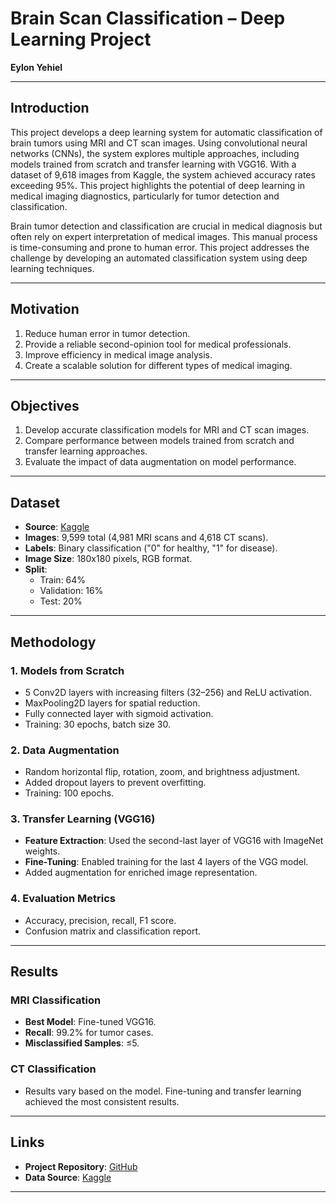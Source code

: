 # Brain Scan Classification – Deep Learning Project

**Eylon Yehiel**

---

## Introduction
This project develops a deep learning system for automatic classification of brain tumors using MRI and CT scan images. Using convolutional neural networks (CNNs), the system explores multiple approaches, including models trained from scratch and transfer learning with VGG16. With a dataset of 9,618 images from Kaggle, the system achieved accuracy rates exceeding 95%. This project highlights the potential of deep learning in medical imaging diagnostics, particularly for tumor detection and classification.

Brain tumor detection and classification are crucial in medical diagnosis but often rely on expert interpretation of medical images. This manual process is time-consuming and prone to human error. This project addresses the challenge by developing an automated classification system using deep learning techniques.

---

## Motivation
1. Reduce human error in tumor detection.
2. Provide a reliable second-opinion tool for medical professionals.
3. Improve efficiency in medical image analysis.
4. Create a scalable solution for different types of medical imaging.

---

## Objectives
1. Develop accurate classification models for MRI and CT scan images.
2. Compare performance between models trained from scratch and transfer learning approaches.
3. Evaluate the impact of data augmentation on model performance.

---

## Dataset
- **Source**: [Kaggle](https://www.kaggle.com/datasets/murtozalikhon/brain-tumor-multimodal-image-ct-and-mri)
- **Images**: 9,599 total (4,981 MRI scans and 4,618 CT scans).
- **Labels**: Binary classification ("0" for healthy, "1" for disease).
- **Image Size**: 180x180 pixels, RGB format.
- **Split**:
  - Train: 64%
  - Validation: 16%
  - Test: 20%

---

## Methodology
### 1. **Models from Scratch**
- 5 Conv2D layers with increasing filters (32–256) and ReLU activation.
- MaxPooling2D layers for spatial reduction.
- Fully connected layer with sigmoid activation.
- Training: 30 epochs, batch size 30.

### 2. **Data Augmentation**
- Random horizontal flip, rotation, zoom, and brightness adjustment.
- Added dropout layers to prevent overfitting.
- Training: 100 epochs.

### 3. **Transfer Learning (VGG16)**
- **Feature Extraction**: Used the second-last layer of VGG16 with ImageNet weights.
- **Fine-Tuning**: Enabled training for the last 4 layers of the VGG model.
- Added augmentation for enriched image representation.

### 4. **Evaluation Metrics**
- Accuracy, precision, recall, F1 score.
- Confusion matrix and classification report.

---

## Results
### MRI Classification
- **Best Model**: Fine-tuned VGG16.
- **Recall**: 99.2% for tumor cases.
- **Misclassified Samples**: ≤5.

### CT Classification
- Results vary based on the model. Fine-tuning and transfer learning achieved the most consistent results.

---

## Links
- **Project Repository**: [GitHub](https://github.com/EylonYehiel/Brain-Scan-Classification-Deep-Larning)
- **Data Source**: [Kaggle](https://www.kaggle.com/datasets/murtozalikhon/brain-tumor-multimodal-image-ct-and-mri)

---

